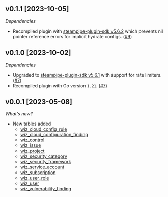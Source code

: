 ## v0.1.1 [2023-10-05]

_Dependencies_

- Recompiled plugin with [steampipe-plugin-sdk v5.6.2](https://github.com/turbot/steampipe-plugin-sdk/blob/main/CHANGELOG.md#v562-2023-10-03) which prevents nil pointer reference errors for implicit hydrate configs. ([#9](https://github.com/turbot/steampipe-plugin-wiz/pull/9))

## v0.1.0 [2023-10-02]

_Dependencies_

- Upgraded to [steampipe-plugin-sdk v5.6.1](https://github.com/turbot/steampipe-plugin-sdk/blob/main/CHANGELOG.md#v561-2023-09-29) with support for rate limiters. ([#7](https://github.com/turbot/steampipe-plugin-wiz/pull/7))
- Recompiled plugin with Go version `1.21`. ([#7](https://github.com/turbot/steampipe-plugin-wiz/pull/7))

## v0.0.1 [2023-05-08]

_What's new?_

- New tables added
  - [wiz_cloud_config_rule](https://hub.steampipe.io/plugins/turbot/wiz/tables/wiz_cloud_config_rule)
  - [wiz_cloud_configuration_finding](https://hub.steampipe.io/plugins/turbot/wiz/tables/wiz_cloud_configuration_finding)
  - [wiz_control](https://hub.steampipe.io/plugins/turbot/wiz/tables/wiz_control)
  - [wiz_issue](https://hub.steampipe.io/plugins/turbot/wiz/tables/wiz_issue)
  - [wiz_project](https://hub.steampipe.io/plugins/turbot/wiz/tables/wiz_project)
  - [wiz_security_category](https://hub.steampipe.io/plugins/turbot/wiz/tables/wiz_security_category)
  - [wiz_security_framework](https://hub.steampipe.io/plugins/turbot/wiz/tables/wiz_security_framework)
  - [wiz_service_account](https://hub.steampipe.io/plugins/turbot/wiz/tables/wiz_service_account)
  - [wiz_subscription](https://hub.steampipe.io/plugins/turbot/wiz/tables/wiz_subscription)
  - [wiz_user_role](https://hub.steampipe.io/plugins/turbot/wiz/tables/wiz_user_role)
  - [wiz_user](https://hub.steampipe.io/plugins/turbot/wiz/tables/wiz_user)
  - [wiz_vulnerability_finding](https://hub.steampipe.io/plugins/turbot/wiz/tables/wiz_vulnerability_finding)
